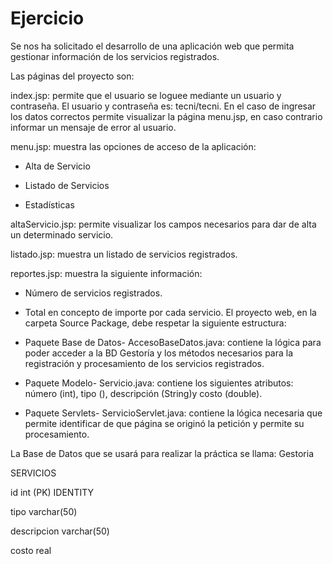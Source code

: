 # Ejercicio #

Se nos ha solicitado el desarrollo de una aplicación web que permita gestionar información de los servicios registrados.

Las páginas del proyecto son:

index.jsp: permite que el usuario se loguee mediante un usuario y contraseña. 
El usuario y contraseña es: tecni/tecni. 
En el caso de ingresar los datos correctos permite visualizar la página menu.jsp, en caso contrario informar un mensaje de error al usuario.

menu.jsp: muestra las opciones de acceso de la aplicación:

* Alta de Servicio

* Listado de Servicios

* Estadísticas

altaServicio.jsp: permite visualizar los campos necesarios para dar de alta un determinado servicio.

listado.jsp: muestra un listado de servicios registrados.

reportes.jsp: muestra la siguiente información:

* Número de servicios registrados.

* Total en concepto de importe por cada servicio.
El proyecto web, en la carpeta Source Package, debe respetar la siguiente estructura:

* Paquete Base de Datos- AccesoBaseDatos.java: contiene la lógica para poder acceder a la BD Gestoría y los métodos necesarios para la registración y procesamiento de los servicios registrados.
* Paquete Modelo- Servicio.java: contiene los siguientes atributos: número (int), tipo (), descripción (String)y costo (double).
* Paquete Servlets- ServicioServlet.java: contiene la lógica necesaria que permite identificar de que página se originó la petición y permite su procesamiento.

La Base de Datos que se usará para realizar la práctica se llama: Gestoria

SERVICIOS

id int (PK) IDENTITY

tipo varchar(50)

descripcion varchar(50)

costo real
